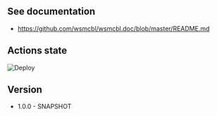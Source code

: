 ## See documentation

* https://github.com/wsmcbl/wsmcbl.doc/blob/master/README.md

## Actions state

![Deploy](https://github.com/wsmcbl/wsmcbl.site/actions/workflows/deploy.yml/badge.svg?branch=master)

## Version

* 1.0.0 - SNAPSHOT
